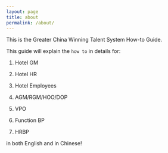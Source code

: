 ```yaml
---
layout: page
title: about
permalink: /about/
---
```


This is the Greater China Winning Talent System How-to Guide.

This guide will explain the `how to` in details for:

1. Hotel GM

2. Hotel HR

3. Hotel Employees

4. AGM/RGM/HOO/DOP

5. VPO

6. Function BP

7. HRBP

in both English and in Chinese!
